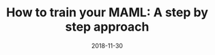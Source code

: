 ---
title: 'How to train your MAML: A step by step approach'
date: 2018-11-30
link: "https://www.bayeswatch.com/2018/11/30/HTYM/"
tags:
  - meta-learning
  - deep-learning
  - few-shot learning
  - improvement papers
---